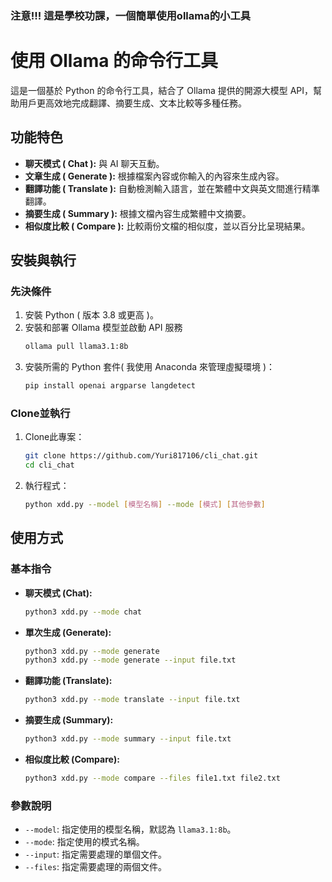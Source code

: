 ### 注意!!! 這是學校功課，一個簡單使用ollama的小工具
# 使用 Ollama 的命令行工具
這是一個基於 Python 的命令行工具，結合了 Ollama 提供的開源大模型 API，幫助用戶更高效地完成翻譯、摘要生成、文本比較等多種任務。

## 功能特色
- **聊天模式 ( Chat ):** 與 AI 聊天互動。
- **文章生成 ( Generate ):** 根據檔案內容或你輸入的內容來生成內容。
- **翻譯功能 ( Translate ):** 自動檢測輸入語言，並在繁體中文與英文間進行精準翻譯。
- **摘要生成 ( Summary ):** 根據文檔內容生成繁體中文摘要。
- **相似度比較 ( Compare ):** 比較兩份文檔的相似度，並以百分比呈現結果。

## 安裝與執行
### 先決條件
1. 安裝 Python ( 版本 3.8 或更高 )。
2. 安裝和部署 Ollama 模型並啟動 API 服務
    ```bash
    ollama pull llama3.1:8b
    ```
3. 安裝所需的 Python 套件( 我使用 Anaconda 來管理虛擬環境 )：
    ```bash
    pip install openai argparse langdetect
    ```

### Clone並執行
1. Clone此專案：
    ```bash
    git clone https://github.com/Yuri817106/cli_chat.git
    cd cli_chat
    ```

2. 執行程式：
    ```bash
    python xdd.py --model [模型名稱] --mode [模式] [其他參數]
    ```

## 使用方式
### 基本指令
- **聊天模式 (Chat):**
    ```bash
    python3 xdd.py --mode chat
    ```
- **單次生成 (Generate):**
    ```bash
    python3 xdd.py --mode generate
    python3 xdd.py --mode generate --input file.txt
    ```
- **翻譯功能 (Translate):**
    ```bash
    python3 xdd.py --mode translate --input file.txt
    ```
- **摘要生成 (Summary):**
    ```bash
    python3 xdd.py --mode summary --input file.txt
    ```
- **相似度比較 (Compare):**
    ```bash
    python3 xdd.py --mode compare --files file1.txt file2.txt
    ```

### 參數說明
- `--model`: 指定使用的模型名稱，默認為 `llama3.1:8b`。
- `--mode`: 指定使用的模式名稱。
- `--input`: 指定需要處理的單個文件。
- `--files`: 指定需要處理的兩個文件。